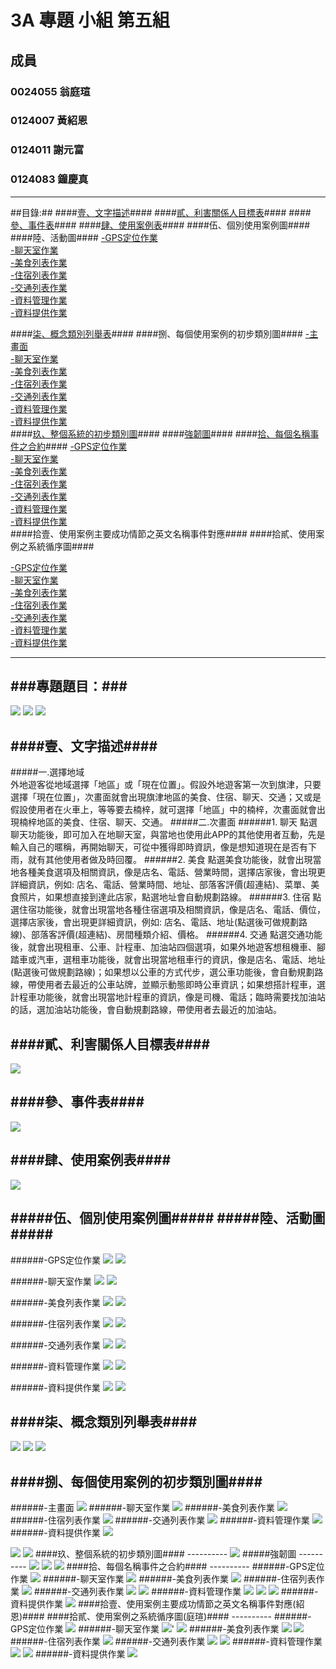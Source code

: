 # 3A 專題 小組 第五組 #

## 成員 ##

### 0024055 翁庭瑄 ###

### 0124007 黃紹恩 ###

### 0124011 謝元富 ###

### 0124083 鐘慶真 ###

----------
##目錄:##
####[壹、文字描述](#1)####
####[貳、利害關係人目標表](#2)####
####[參、事件表](#3)####
####[肆、使用案例表](#4)####
####伍、個別使用案例圖####
####陸、活動圖####
  [-GPS定位作業](#5)<br>
  [-聊天室作業](#6)<br>
  [-美食列表作業](#7)<br>
  [-住宿列表作業](#8)<br>
  [-交通列表作業](#9)<br>
  [-資料管理作業](#10)<br>
  [-資料提供作業](#11)<br>
	   
####[柒、概念類別列舉表](#12)####
####捌、每個使用案例的初步類別圖####
  [-主畫面](#30)<br>
  [-聊天室作業](#31)<br>
  [-美食列表作業](#32)<br>
  [-住宿列表作業](#33)<br>
  [-交通列表作業](#34)<br>
  [-資料管理作業](#35)<br>
  [-資料提供作業](#36)<br>
####[玖、整個系統的初步類別圖](#14)####
####[強韌圖](#37)####
####[拾、每個名稱事件之合約](#15)####
  [-GPS定位作業](#23)<br>
  [-聊天室作業](#24)<br>
  [-美食列表作業](#25)<br>
  [-住宿列表作業](#26)<br>
  [-交通列表作業](#27)<br>
  [-資料管理作業](#28)<br>
  [-資料提供作業](#29)<br>
####拾壹、使用案例主要成功情節之英文名稱事件對應####
####拾貳、使用案例之系統循序圖####

  [-GPS定位作業](#16)<br>
  [-聊天室作業](#17)<br>
  [-美食列表作業](#18)<br>
  [-住宿列表作業](#19)<br>
  [-交通列表作業](#20)<br>
  [-資料管理作業](#21)<br>
  [-資料提供作業](#22)<br>
       
----------


###專題題目：###
----------
<img src="https://cloud.githubusercontent.com/assets/8717365/4809193/4458ae62-5ea9-11e4-8d3e-225af95daf61.jpg">

<img src="https://cloud.githubusercontent.com/assets/8717365/4809197/447b42ec-5ea9-11e4-813b-ccf631bed394.jpg">

<img src="https://cloud.githubusercontent.com/assets/8717365/4809198/44948af4-5ea9-11e4-8bcb-76977a1d3644.jpg">

####<a name ="1"/>壹、文字描述####
----------
#####一.選擇地域                                             
外地遊客從地域選擇「地區」或「現在位置」。假設外地遊客第一次到旗津，只要選擇「現在位置」，次畫面就會出現旗津地區的美食、住宿、聊天、交通；又或是假設使用者在火車上，等等要去楠梓，就可選擇「地區」中的楠梓，次畫面就會出現楠梓地區的美食、住宿、聊天、交通。
#####二.次畫面
######1. 聊天
點選聊天功能後，即可加入在地聊天室，與當地也使用此APP的其他使用者互動，先是輸入自己的暱稱，再開始聊天，可從中獲得即時資訊，像是想知道現在是否有下雨，就有其他使用者做及時回覆。
######2. 美食
點選美食功能後，就會出現當地各種美食選項及相關資訊，像是店名、電話、營業時間，選擇店家後，會出現更詳細資訊，例如: 店名、電話、營業時間、地址、部落客評價(超連結)、菜單、美食照片，如果想直接到達此店家，點選地址會自動規劃路線。
######3. 住宿
點選住宿功能後，就會出現當地各種住宿選項及相關資訊，像是店名、電話、價位，選擇店家後，會出現更詳細資訊，例如: 店名、電話、地址(點選後可做規劃路線)、部落客評價(超連結)、房間種類介紹、價格。
######4. 交通
點選交通功能後，就會出現租車、公車、計程車、加油站四個選項，如果外地遊客想租機車、腳踏車或汽車，選租車功能後，就會出現當地租車行的資訊，像是店名、電話、地址(點選後可做規劃路線)；如果想以公車的方式代步，選公車功能後，會自動規劃路線，帶使用者去最近的公車站牌，並顯示動態即時公車資訊；如果想搭計程車，選計程車功能後，就會出現當地計程車的資訊，像是司機、電話；臨時需要找加油站的話，選加油站功能後，會自動規劃路線，帶使用者去最近的加油站。

 
####<a name ="2"/>貳、利害關係人目標表####
----------
<img src="https://cloud.githubusercontent.com/assets/8717365/4809191/44450c68-5ea9-11e4-95c3-78c814f58f47.jpg">

####<a name ="3"/>參、事件表####
----------
<img src="https://cloud.githubusercontent.com/assets/8717365/4809192/44554308-5ea9-11e4-895c-0767079f15c7.jpg">

####<a name ="4"/>肆、使用案例表####
----------
<img src="https://cloud.githubusercontent.com/assets/8717365/4809685/c2864638-5ead-11e4-8490-d627b037f0fd.jpg">

#####伍、個別使用案例圖#####
#####陸、活動圖#####
----------
######<a name ="5"/>-GPS定位作業 
<img src="https://cloud.githubusercontent.com/assets/8717365/4809126/9b1df870-5ea8-11e4-8bcc-77b78e959f75.jpg">
<img src="https://cloud.githubusercontent.com/assets/8717365/4809244/d17b6fd2-5ea9-11e4-86cd-6d09fec6803c.jpg">

######<a name ="6"/>-聊天室作業
<img src="https://cloud.githubusercontent.com/assets/8717365/4809130/9ba5a72a-5ea8-11e4-8da8-8a5af0df2a00.jpg">
<img src="https://cloud.githubusercontent.com/assets/8717365/4809248/d1bb0c5a-5ea9-11e4-9265-80590bcb5509.jpg">

######<a name ="7"/>-美食列表作業
<img src="https://cloud.githubusercontent.com/assets/8717365/4809129/9b892e88-5ea8-11e4-8af3-1bf451095f1b.jpg">
<img src="https://cloud.githubusercontent.com/assets/8717365/4809247/d1aa8218-5ea9-11e4-9d4c-79a2c315ba37.jpg">

######<a name ="8"/>-住宿列表作業
<img src="https://cloud.githubusercontent.com/assets/8717365/4809128/9b5e4c86-5ea8-11e4-9f3f-3f5563ea3292.jpg">
<img src="https://cloud.githubusercontent.com/assets/8717365/4809246/d1a01774-5ea9-11e4-933a-6bae00e17ae0.jpg">

######<a name ="9"/>-交通列表作業
<img src="https://cloud.githubusercontent.com/assets/8717365/4809127/9b34cf8c-5ea8-11e4-9758-cd44c25d6809.jpg">
<img src="https://cloud.githubusercontent.com/assets/8717365/4809245/d18b1838-5ea9-11e4-8b3d-73ea9172bf9b.jpg">

######<a name ="10"/>-資料管理作業
<img src="https://cloud.githubusercontent.com/assets/8717365/4809132/9be0a596-5ea8-11e4-912c-a7225da221df.jpg">
<img src="https://cloud.githubusercontent.com/assets/8717365/4809250/d1e483a0-5ea9-11e4-901e-e929d94dc407.jpg">

######<a name ="11"/>-資料提供作業
<img src="https://cloud.githubusercontent.com/assets/8717365/4809131/9bca5700-5ea8-11e4-89aa-e3600b671a85.jpg">
<img src="https://cloud.githubusercontent.com/assets/8717365/4809249/d1d21b66-5ea9-11e4-9768-a2063e246db2.jpg">

####<a name ="12"/>柒、概念類別列舉表####
----------
<img src="https://cloud.githubusercontent.com/assets/8717365/4809194/445c1e08-5ea9-11e4-8d39-4ab232f3ecf6.jpg">
<img src="https://cloud.githubusercontent.com/assets/8717365/4809196/44618ab4-5ea9-11e4-8c64-c4cd36f59878.jpg">
<img src="https://cloud.githubusercontent.com/assets/8717365/4809195/445c8a96-5ea9-11e4-9290-f321756845a8.jpg">
  
####捌、每個使用案例的初步類別圖####
----------
######<a name ="30"/>-主畫面
<img src="https://cloud.githubusercontent.com/assets/8717365/4809854/1ceed9a4-5eaf-11e4-9a3f-0cf787e22564.jpg">
######<a name ="31"/>-聊天室作業
<img src="https://cloud.githubusercontent.com/assets/8717365/4875420/2332c31c-6296-11e4-91ae-c8781ebdb95a.jpg">
######<a name ="32"/>-美食列表作業
<img src="https://cloud.githubusercontent.com/assets/8717365/4966171/d4bccfdc-67b0-11e4-8d58-ac6fb133c954.jpg">
######<a name ="33"/>-住宿列表作業
<img src="https://cloud.githubusercontent.com/assets/8717365/4966172/da3aaba0-67b0-11e4-8bf7-e6a611f58562.jpg">
######<a name ="34"/>-交通列表作業
<img src="https://cloud.githubusercontent.com/assets/8717365/5236689/8c8037d4-7883-11e4-9863-89d9b793779a.jpg">
######<a name ="35"/>-資料管理作業
<img src="https://cloud.githubusercontent.com/assets/8717365/4875421/271b94e0-6296-11e4-8e40-60ccab55e644.jpg">
######<a name ="36"/>-資料提供作業
<img src="https://cloud.githubusercontent.com/assets/8717365/5236691/b6f4f7e8-7883-11e4-9ace-c63023782f0f.jpg">

<img src ="https://cloud.githubusercontent.com/assets/8717365/5236678/5f1327ac-7883-11e4-9ede-98ddef005583.PNG">
<img src ="https://cloud.githubusercontent.com/assets/8717365/5236679/5f1624ac-7883-11e4-8ae1-cb3b211f10a9.PNG">
####<a name ="14"/>玖、整個系統的初步類別圖####
----------
<img src="https://cloud.githubusercontent.com/assets/8717365/5004420/79faf926-6a57-11e4-9819-d6e399f8e8d6.jpg">
#####<a name ="37"/>強韌圖
----------
<img src="https://cloud.githubusercontent.com/assets/8717365/5275134/538aeec0-7ada-11e4-82e1-6eb6f46397f8.PNG">
<img src="https://cloud.githubusercontent.com/assets/8717365/5275133/5388ecb0-7ada-11e4-8e3e-d9efd4097bce.PNG">
<img src="https://cloud.githubusercontent.com/assets/8717365/5275135/538cb7a0-7ada-11e4-9700-e16d543ee4d0.PNG">
####<a name ="15"/>拾、每個名稱事件之合約####
----------
######<a name ="23"/>-GPS定位作業
<img src="https://cloud.githubusercontent.com/assets/8717365/4809368/f5e2d774-5eaa-11e4-88bb-671411c8ec85.jpg">
######<a name ="24"/>-聊天室作業
<img src="https://cloud.githubusercontent.com/assets/8717365/4809366/f57f0000-5eaa-11e4-9cbd-79a912251586.jpg">
######<a name ="25"/>-美食列表作業
<img src="https://cloud.githubusercontent.com/assets/8717365/4809367/f5a3a770-5eaa-11e4-954e-f165df6a4223.jpg">
######<a name ="26"/>-住宿列表作業
<img src="https://cloud.githubusercontent.com/assets/8717365/4809669/a727b214-5ead-11e4-9969-1175faf3c160.jpg">
######<a name ="27"/>-交通列表作業
<img src="https://cloud.githubusercontent.com/assets/8717365/4809370/f62dff88-5eaa-11e4-8b91-f8cc4fb17eab.jpg">
<img src="https://cloud.githubusercontent.com/assets/8717365/4809371/f65ba9ec-5eaa-11e4-882d-a26c38ba19fa.jpg">
######<a name ="28"/>-資料管理作業
<img src="https://cloud.githubusercontent.com/assets/8717365/4809372/f69d99b0-5eaa-11e4-82e5-9f42eb8da1b7.jpg">
<img src="https://cloud.githubusercontent.com/assets/8717365/4809373/f6b6c750-5eaa-11e4-961a-f777b8c0394c.jpg">
<img src="https://cloud.githubusercontent.com/assets/8717365/4809374/f7221e06-5eaa-11e4-841e-8a91bae0b6d5.jpg">
######<a name ="29"/>-資料提供作業
<img src="https://cloud.githubusercontent.com/assets/8717365/4809369/f605b9ce-5eaa-11e4-888d-abc7ec8c84b2.jpg">
####拾壹、使用案例主要成功情節之英文名稱事件對應(紹恩)####
####拾貳、使用案例之系統循序圖(庭瑄)####
----------
######<a name ="16"/>-GPS定位作業
<img src="https://cloud.githubusercontent.com/assets/8717365/4809522/7606d850-5eac-11e4-847a-6b764624ac84.jpg">
######<a name ="17"/>-聊天室作業
<img src="https://cloud.githubusercontent.com/assets/8717365/4809529/764cdf6c-5eac-11e4-9b18-a5f018e02636.jpg">'
<img src="https://cloud.githubusercontent.com/assets/8717365/4809528/764bdad6-5eac-11e4-99d0-eb7a9dce1421.jpg">
######<a name ="18"/>-美食列表作業
<img src="https://cloud.githubusercontent.com/assets/8717365/4809526/76188f46-5eac-11e4-80b7-6f95c5fa68ca.jpg">
<img src="https://cloud.githubusercontent.com/assets/8717365/4809527/761a1384-5eac-11e4-886d-d4dc991aac92.jpg">
######<a name ="19"/>-住宿列表作業
<img src="https://cloud.githubusercontent.com/assets/8717365/4809525/760ed12c-5eac-11e4-8519-1a284e983c67.jpg">
######<a name ="20"/>-交通列表作業
<img src="https://cloud.githubusercontent.com/assets/8717365/4809524/760c272e-5eac-11e4-8000-b13024a1eebd.jpg">
<img src="https://cloud.githubusercontent.com/assets/8717365/4809523/76097038-5eac-11e4-9249-f324a475f942.jpg">
######<a name ="21"/>-資料管理作業
<img src="https://cloud.githubusercontent.com/assets/8717365/4809530/7650f016-5eac-11e4-8c7e-ab85f5331d7f.jpg">
<img src="https://cloud.githubusercontent.com/assets/8717365/4809532/7655d752-5eac-11e4-8de8-75be2813a350.jpg">
######<a name ="22"/>-資料提供作業
<img src="https://cloud.githubusercontent.com/assets/8717365/4809531/7652be96-5eac-11e4-82ac-15e68414cc62.jpg">
